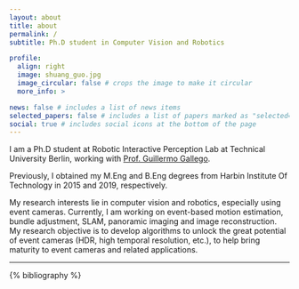 ```yaml
---
layout: about
title: about
permalink: /
subtitle: Ph.D student in Computer Vision and Robotics

profile:
  align: right
  image: shuang_guo.jpg
  image_circular: false # crops the image to make it circular
  more_info: >

news: false # includes a list of news items
selected_papers: false # includes a list of papers marked as "selected={true}"
social: true # includes social icons at the bottom of the page
---
```


I am a Ph.D student at Robotic Interactive Perception Lab at Technical University Berlin, working with [Prof. Guillermo Gallego](https://sites.google.com/view/guillermogallego/home).

Previously, I obtained my M.Eng and B.Eng degrees from Harbin Institute Of Technology in 2015 and 2019, respectively.

My research interests lie in computer vision and robotics, especially using event cameras. Currently, I am working on event-based motion estimation, bundle adjustment, SLAM, panoramic imaging and image reconstruction. My research objective is to develop algorithms to unlock the great potential of event cameras (HDR, high temporal resolution, etc.), to help bring maturity to event cameras and related applications.

---

<div class="publications">

{% bibliography %}

</div>
